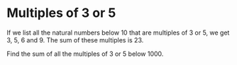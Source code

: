 # Multiples of 3 or 5
If we list all the natural numbers below 10 that are multiples of 3 or 5, we get 3, 5, 6 and 9. The sum of these
multiples is 23.

Find the sum of all the multiples of 3 or 5 below 1000.
